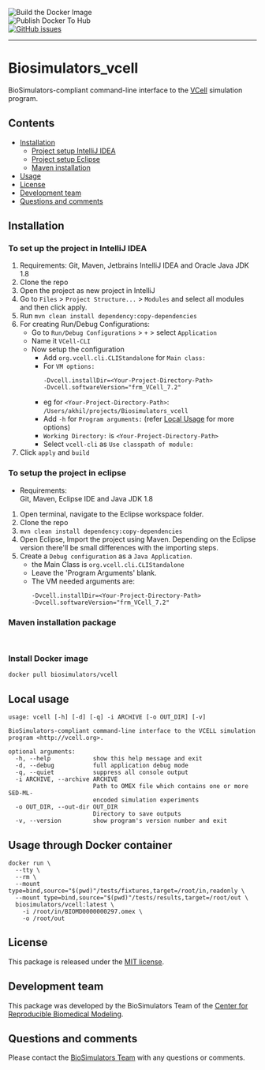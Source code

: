 ![Build the Docker Image](https://github.com/biosimulators/Biosimulators_vcell/workflows/Build%20the%20Docker%20Image/badge.svg)  
![Publish Docker To Hub](https://github.com/biosimulators/Biosimulators_vcell/workflows/Publish%20Docker%20To%20Hub/badge.svg)   
[![GitHub issues](https://img.shields.io/github/issues/biosimulators/Biosimulators_vcell?logo=GitHub)](https://github.com/biosimulators/Biosimulators_vcell/issues)

---
# Biosimulators_vcell
BioSimulators-compliant command-line interface to the [VCell](http://vcell.org/) simulation program.

## Contents
* [Installation](#installation)
    * [Project setup IntelliJ IDEA](#to-setup-the-project-in-intellij-idea)
    * [Project setup Eclipse](#to-setup-the-project-in-eclipse)
    * [Maven installation](#maven-installation-package)
* [Usage](#local-usage)
* [License](#license)
* [Development team](#development-team)
* [Questions and comments](#questions-and-comments)

## Installation

### To set up the project in IntelliJ IDEA

1. Requirements: Git, Maven, Jetbrains IntelliJ IDEA and Oracle Java JDK 1.8
2. Clone the repo
3. Open the project as new project in IntelliJ
4. Go to `Files` > `Project Structure...` > `Modules` and select all modules and then click apply.
5. Run `mvn clean install dependency:copy-dependencies`
6. For creating Run/Debug Configurations:
	* Go to `Run/Debug Configurations` > `+` > select `Application`
	* Name it `VCell-CLI`
	* Now setup the configuration
		* Add `org.vcell.cli.CLIStandalone` for `Main class:`
		* For `VM options:` 
			```
			-Dvcell.installDir=<Your-Project-Directory-Path>
			-Dvcell.softwareVersion="frm_VCell_7.2"
			```
		* eg for `<Your-Project-Directory-Path>`: `/Users/akhil/projects/Biosimulators_vcell`
		* Add `-h` for `Program arguments:` (refer [Local Usage](#local-usage) for more options)
		* `Working Directory:` is `<Your-Project-Directory-Path>`
		* Select `vcell-cli` as `Use classpath of module:`
8. Click `apply` and `build`

### To setup the project in eclipse
  * Requirements:  
        Git, Maven, Eclipse IDE and Java JDK 1.8
  1. Open terminal, navigate to the Eclipse workspace folder.
  2. Clone the repo
  3. ``` mvn clean install dependency:copy-dependencies ```
  4. Open Eclipse, Import the project using Maven. Depending on the Eclipse version there'll be small differences with the importing steps.
  5. Create a `Debug configuration` as a `Java Application`.
     * the Main Class is `org.vcell.cli.CLIStandalone`
     * Leave the 'Program Arguments' blank.
     * The VM needed arguments are:
         ```
        -Dvcell.installDir=<Your-Project-Directory-Path>
        -Dvcell.softwareVersion="frm_VCell_7.2"
        ```
           
           
### Maven installation package

` `



### Install Docker image
```
docker pull biosimulators/vcell
```

## Local usage
```
usage: vcell [-h] [-d] [-q] -i ARCHIVE [-o OUT_DIR] [-v]

BioSimulators-compliant command-line interface to the VCELL simulation program <http://vcell.org>.

optional arguments:
  -h, --help            show this help message and exit
  -d, --debug           full application debug mode
  -q, --quiet           suppress all console output
  -i ARCHIVE, --archive ARCHIVE
                        Path to OMEX file which contains one or more SED-ML-
                        encoded simulation experiments
  -o OUT_DIR, --out-dir OUT_DIR
                        Directory to save outputs
  -v, --version         show program's version number and exit
```

## Usage through Docker container
```
docker run \
  --tty \
  --rm \
  --mount type=bind,source="$(pwd)"/tests/fixtures,target=/root/in,readonly \
  --mount type=bind,source="$(pwd)"/tests/results,target=/root/out \
  biosimulators/vcell:latest \
    -i /root/in/BIOMD0000000297.omex \
    -o /root/out
```

## License
This package is released under the [MIT license](LICENSE).

## Development team
This package was developed by the BioSimulators Team of the [Center for Reproducible Biomedical Modeling](https://reproduciblebiomodels.org).

## Questions and comments
Please contact the [BioSimulators Team](mailto:info@biosimulators.org) with any questions or comments.
 
